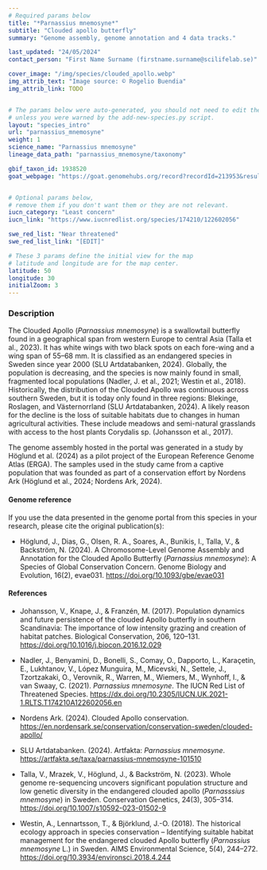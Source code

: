 ```yaml
---
# Required params below
title: "*Parnassius mnemosyne*"
subtitle: "Clouded apollo butterfly"
summary: "Genome assembly, genome annotation and 4 data tracks."

last_updated: "24/05/2024"
contact_person: "First Name Surname (firstname.surname@scilifelab.se)"

cover_image: "/img/species/clouded_apollo.webp"
img_attrib_text: "Image source: © Rogelio Buendia"
img_attrib_link: TODO


# The params below were auto-generated, you should not need to edit them...
# unless you were warned by the add-new-species.py script.
layout: "species_intro"
url: "parnassius_mnemosyne"
weight: 1
science_name: "Parnassius mnemosyne"
lineage_data_path: "parnassius_mnemosyne/taxonomy"

gbif_taxon_id: 1938520
goat_webpage: "https://goat.genomehubs.org/record?recordId=213953&result=taxon&taxonomy=ncbi#Parnassius%20mnemosyne"


# Optional params below,
# remove them if you don't want them or they are not relevant.
iucn_category: "Least concern"
iucn_link: "https://www.iucnredlist.org/species/174210/122602056"

swe_red_list: "Near threatened"
swe_red_list_link: "[EDIT]"

# These 3 params define the initial view for the map
# latitude and longitude are for the map center.
latitude: 50
longitude: 30
initialZoom: 3
---
```


### Description

The Clouded Apollo (*Parnassius mnemosyne*) is a swallowtail butterfly found in a geographical span from western Europe to central Asia (Talla et al., 2023). It has white wings with two black spots on each fore-wing and a wing span of 55–68 mm. It is classified as an endangered species in Sweden since year 2000 (SLU Artdatabanken, 2024). Globally, the population is decreasing, and the species is now mainly found in small, fragmented local populations (Nadler, J. et al., 2021; Westin et al., 2018). Historically, the distribution of the Clouded Apollo was continuous across southern Sweden, but it is today only found in three regions: Blekinge, Roslagen, and Västernorrland (SLU Artdatabanken, 2024). A likely reason for the decline is the loss of suitable habitats due to changes in human agricultural activities. These include meadows and semi-natural grasslands with access to the host plants Corydalis sp. (Johansson et al., 2017).

The genome assembly hosted in the portal was generated in a study by Höglund et al. (2024) as a pilot project of the European Reference Genome Atlas (ERGA). The samples used in the study came from a captive population that was founded as part of a conservation effort by Nordens Ark (Höglund et al., 2024; Nordens Ark, 2024).

#### Genome reference

If you use the data presented in the genome portal from this species in your research, please cite the original publication(s):

- Höglund, J., Dias, G., Olsen, R. A., Soares, A., Bunikis, I., Talla, V., & Backström, N. (2024). A Chromosome-Level Genome Assembly and Annotation for the Clouded Apollo Butterfly (*Parnassius mnemosyne*): A Species of Global Conservation Concern. Genome Biology and Evolution, 16(2), evae031. <https://doi.org/10.1093/gbe/evae031>

#### References

- Johansson, V., Knape, J., & Franzén, M. (2017). Population dynamics and future persistence of the clouded Apollo butterfly in southern Scandinavia: The importance of low intensity grazing and creation of habitat patches. Biological Conservation, 206, 120–131. <https://doi.org/10.1016/j.biocon.2016.12.029>

- Nadler, J., Benyamini, D., Bonelli, S., Comay, O., Dapporto, L., Karaçetin, E., Lukhtanov, V., López Munguira, M., Micevski, N., Settele, J., Tzortzakaki, O., Verovnik, R., Warren, M., Wiemers, M., Wynhoff, I., & van Swaay, C. (2021). *Parnassius mnemosyne*. The IUCN Red List of Threatened Species. <https://dx.doi.org/10.2305/IUCN.UK.2021-1.RLTS.T174210A122602056.en>

- Nordens Ark. (2024). Clouded Apollo conservation. <https://en.nordensark.se/conservation/conservation-sweden/clouded-apollo/>

- SLU Artdatabanken. (2024). Artfakta: *Parnassius mnemosyne*. <https://artfakta.se/taxa/parnassius-mnemosyne-101510>

- Talla, V., Mrazek, V., Höglund, J., & Backström, N. (2023). Whole genome re-sequencing uncovers significant population structure and low genetic diversity in the endangered clouded apollo (*Parnasssius mnemosyne*) in Sweden. Conservation Genetics, 24(3), 305–314. <https://doi.org/10.1007/s10592-023-01502-9>

- Westin, A., Lennartsson, T., & Björklund, J.-O. (2018). The historical ecology approach in species conservation – Identifying suitable habitat management for the endangered clouded Apollo butterfly (*Parnassius mnemosyne* L.) in Sweden. AIMS Environmental Science, 5(4), 244–272. <https://doi.org/10.3934/environsci.2018.4.244>
